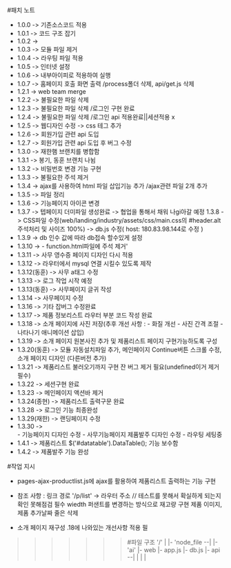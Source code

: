 #패치 노트

- 1.0.0 -> 기존소스코드 적용
- 1.0.1 -> 코드 구조 잡기
- 1.0.2 ->
- 1.0.3 -> 모듈 파일 제거
- 1.0.4 -> 라우팅 파일 적용
- 1.0.5 -> 인터넷 설정
- 1.0.6 -> 내부아이피로 적용하여 실행
- 1.0.7 -> 홈페이지 호출 화면 출력 /process폴더 삭제, api/get.js 삭제
- 1.2.1 -> web team merge
- 1.2.2 -> 불필요한 파일 삭제
- 1.2.3 -> 불필요한 파일 삭제 /로그인 구현 완료
- 1.2.4 -> 불필요한 파일 삭제 /로그인 api 적용완료||세션적용 x
- 1.2.5 -> 웹디자인 수정 -> css 테그 추가
- 1.2.6 -> 회원가입 관련 api 도입
- 1.2.7 -> 회원가입 관련 api 도입 후 버그 수정
- 1.3.0 -> 재한햄 브랜치를 병합함
- 1.3.1 -> 봉기, 동훈 브랜치 나뉨
- 1.3.2 -> 비밀번호 변경 기능 구현
- 1.3.3 -> 불필요한 주석 제거
- 1.3.4 -> ajax를 사용하여 html 파일 삽입기능 추가 /ajax관련 파일 2개 추가
- 1.3.5 -> 파일 정리
- 1.3.6 -> 기능페이지 아이콘 변경
- 1.3.7 -> 텝페이지 더미파일 생성완료 -> 협업을 통해서 채워 나gi아갈 예정
  1.3.8 -> CSS파일 수정(web/landing/industry/assets/css/main.css의 #header.alt 주석처리 및 사이즈 100%) -> db.js 수정( host: 180.83.98.144로 수정 )
- 1.3.9 -> db 인수 값에 따라 db접속 할수있게 설정
- 1.3.10 -> - function.html파일에 주석 제거'
- 1.3.11 -> 사무 영수증 페이지 디자인 다시 적용
- 1.3.12 -> 라우터에서 mysql 연결 시킬수 있도록 제작
- 1.3.12(동훈) -> 사무 a태그 수정
- 1.3.13 -> 로그 작업 시작 예정
- 1.3.13(동훈) -> 사무페이지 글귀 작성
- 1.3.14 -> 사무페이지 수정
- 1.3.16 -> 기타 잡버그 수정완료
- 1.3.17 -> 제품 정보리스트 라우터 부분 코드 작성 완료
- 1.3.18 -> 소개 페이지에 사진 저장(추후 개선 사항 : - 화질 개선 - 사진 간격 조절 - 나타나기 애니메이션 삽입)
- 1.3.19 -> 소개 페이지 원본사진 추가 및 제품리스트 페이지 구현가능하도록 구성
- 1.3.20(동훈) -> 모듈 자동설치파일 추가, 메인페이지 Continue버튼 스크롤 수정, 소개 페이지 디자인 (다른버전 추가)
- 1.3.21 -> 제품리스트 불러오기까지 구현 잔 버그 제거 필요(undefined이거 제거 필수)
- 1.3.22 -> 세션구현 완료
- 1.3.23 -> 메인페이지 액션바 제거
- 1.3.24(종현) -> 제품리스트 출력구문 완료
- 1.3.28 -> 로그인 기능 최종완성
- 1.3.29(재한) -> 랜딩페이지 수정
- 1.3.30 ->  
                   - 기능페이지 디자인 수정 
                   - 사무기능페이지 제품발주 디자인 수정
                   - 라우팅 세팅중                
- 1.4.1 -> 제품리스트 $('#datatable').DataTable(); 기능 보수함
- 1.4.2 -> 제품발주 기능 완성

#작업 지시
- pages-ajax-productlist.js에 ajax를 활용하여 제품리스트 출력하는 기능 구현
- 참조 사항 : 링크 경로 '/p/list' -> 라우터 주소 // 테스트를 못해서 확실하게 되는지 확인 못해점검 필수
             wiedth 퍼샌트를 변경하는 방식으로 재고량 구현
             제품 이미지, 제품 추가날짜 줄은 삭제 
          
- 소개 페이지 재구성 .18에 나와있는 개선사항 적용 필 




>>>>>>> #파일 구조
>>>>>>> '/'
>>>>>>> |
>>>>>>> |- 'node_file --|
>>>>>>> |- 'ai'         |- web
>>>>>>> |- app.js
>>>>>>> |- db.js
>>>>>>> |- api  --|
>>>>>>> |         |
>>>>>>> |
>>>>>>>
>>>>>>
>>>>>
>>>>
>>>
>>
